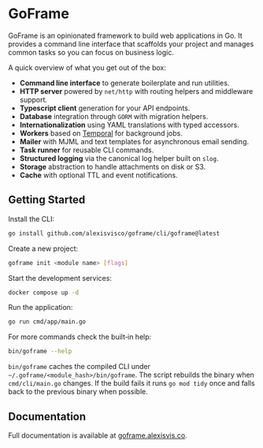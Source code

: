 # GoFrame

GoFrame is an opinionated framework to build web applications in Go. It provides a command line interface that scaffolds your project and manages common tasks so you can focus on business logic.

A quick overview of what you get out of the box:

- **Command line interface** to generate boilerplate and run utilities.
- **HTTP server** powered by `net/http` with routing helpers and middleware support.
- **Typescript client** generation for your API endpoints.
- **Database** integration through `GORM` with migration helpers.
- **Internationalization** using YAML translations with typed accessors.
- **Workers** based on [Temporal](https://temporal.io) for background jobs.
- **Mailer** with MJML and text templates for asynchronous email sending.
- **Task runner** for reusable CLI commands.
- **Structured logging** via the canonical log helper built on `slog`.
- **Storage** abstraction to handle attachments on disk or S3.
- **Cache** with optional TTL and event notifications.

## Getting Started

Install the CLI:

```bash
go install github.com/alexisvisco/goframe/cli/goframe@latest
```

Create a new project:

```bash
goframe init <module name> [flags]
```

Start the development services:

```bash
docker compose up -d
```

Run the application:

```bash
go run cmd/app/main.go
```

For more commands check the built‑in help:

```bash
bin/goframe --help
```

`bin/goframe` caches the compiled CLI under `~/.goframe/<module_hash>/bin/goframe`. The script rebuilds the binary when `cmd/cli/main.go` changes. If the build fails it runs `go mod tidy` once and falls back to the previous binary when possible.

## Documentation

Full documentation is available at [goframe.alexisvis.co](https://goframe.alexisvis.co).

